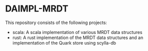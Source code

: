 # DAIMPL-MRDT

This repository consists of the following projects:

- scala: A scala implementation of various MRDT data structures
- rust: A rust implementation of the MRDT data structures and an implementation of the Quark store using scylla-db
